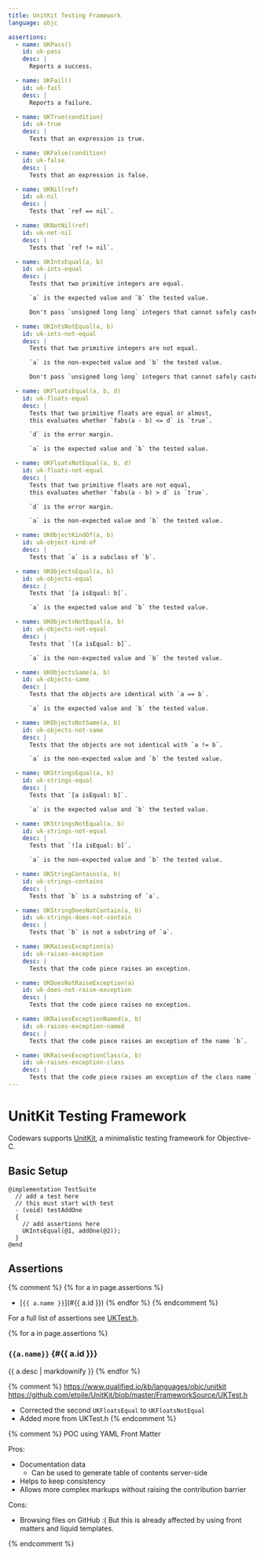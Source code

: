```yaml
---
title: UnitKit Testing Framework
language: objc

assertions:
  - name: UKPass()
    id: uk-pass
    desc: |
      Reports a success.

  - name: UKFail()
    id: uk-fail
    desc: |
      Reports a failure.

  - name: UKTrue(condition)
    id: uk-true
    desc: |
      Tests that an expression is true.

  - name: UKFalse(condition)
    id: uk-false
    desc: |
      Tests that an expression is false.

  - name: UKNil(ref)
    id: uk-nil
    desc: |
      Tests that `ref == nil`.

  - name: UKNotNil(ref)
    id: uk-not-nil
    desc: |
      Tests that `ref != nil`.

  - name: UKIntsEqual(a, b)
    id: uk-ints-equal
    desc: |
      Tests that two primitive integers are equal.

      `a` is the expected value and `b` the tested value.

      Don't pass `unsigned long long` integers that cannot safely casted to `long long`.

  - name: UKIntsNotEqual(a, b)
    id: uk-ints-not-equal
    desc: |
      Tests that two primitive integers are not equal.

      `a` is the non-expected value and `b` the tested value.

      Don't pass `unsigned long long` integers that cannot safely casted to `long long`.

  - name: UKFloatsEqual(a, b, d)
    id: uk-floats-equal
    desc: |
      Tests that two primitive floats are equal or almost,
      this evaluates whether `fabs(a - b) <= d` is `true`.

      `d` is the error margin.

      `a` is the expected value and `b` the tested value.

  - name: UKFloatsNotEqual(a, b, d)
    id: uk-floats-not-equal
    desc: |
      Tests that two primitive floats are not equal,
      this evaluates whether `fabs(a - b) > d` is `true`.

      `d` is the error margin.

      `a` is the non-expected value and `b` the tested value.

  - name: UKObjectKindOf(a, b)
    id: uk-object-kind-of
    desc: |
      Tests that `a` is a subclass of `b`.

  - name: UKObjectsEqual(a, b)
    id: uk-objects-equal
    desc: |
      Tests that `[a isEqual: b]`.

      `a` is the expected value and `b` the tested value.

  - name: UKObjectsNotEqual(a, b)
    id: uk-objects-not-equal
    desc: |
      Tests that `![a isEqual: b]`.

      `a` is the non-expected value and `b` the tested value.

  - name: UKObjectsSame(a, b)
    id: uk-objects-same
    desc: |
      Tests that the objects are identical with `a == b`.

      `a` is the expected value and `b` the tested value.

  - name: UKObjectsNotSame(a, b)
    id: uk-objects-not-same
    desc: |
      Tests that the objects are not identical with `a != b`.

      `a` is the non-expected value and `b` the tested value.

  - name: UKStringsEqual(a, b)
    id: uk-strings-equal
    desc: |
      Tests that `[a isEqual: b]`.

      `a` is the expected value and `b` the tested value.

  - name: UKStringsNotEqual(a, b)
    id: uk-strings-not-equal
    desc: |
      Tests that `![a isEqual: b]`.

      `a` is the non-expected value and `b` the tested value.

  - name: UKStringContains(a, b)
    id: uk-strings-contains
    desc: |
      Tests that `b` is a substring of `a`.

  - name: UKStringDoesNotContain(a, b)
    id: uk-strings-does-not-contain
    desc: |
      Tests that `b` is not a substring of `a`.

  - name: UKRaisesException(a)
    id: uk-raises-exception
    desc: |
      Tests that the code piece raises an exception.

  - name: UKDoesNotRaiseException(a)
    id: uk-does-not-raise-exception
    desc: |
      Tests that the code piece raises no exception.

  - name: UKRaisesExceptionNamed(a, b)
    id: uk-raises-exception-named
    desc: |
      Tests that the code piece raises an exception of the name `b`.

  - name: UKRaisesExceptionClass(a, b)
    id: uk-raises-exception-class
    desc: |
      Tests that the code piece raises an exception of the class name `b`.
---
```


# UnitKit Testing Framework

Codewars supports [UnitKit](https://github.com/etoile/UnitKit),
a minimalistic testing framework for Objective-C.

## Basic Setup

```objc
@implementation TestSuite
  // add a test here
  // this must start with test
  - (void) testAddOne
  {
    // add assertions here
    UKIntsEqual(@1, addOne(@2));
  }
@end
```


## Assertions

{% comment %}
{% for a in page.assertions %}
- [`{{ a.name }}`](#{{ a.id }})
{% endfor %}
{% endcomment %}

For a full list of assertions see [UKTest.h](https://github.com/etoile/UnitKit/blob/master/FrameworkSource/UKTest.h).

{% for a in page.assertions %}
### `{{a.name}}` {#{{ a.id }}}

{{ a.desc | markdownify }}
{% endfor %}

{% comment %}
https://www.qualified.io/kb/languages/objc/unitkit
https://github.com/etoile/UnitKit/blob/master/FrameworkSource/UKTest.h

- Corrected the second `UKFloatsEqual` to `UKFloatsNotEqual`
- Added more from UKTest.h
{% endcomment %}


{% comment %}
POC using YAML Front Matter

Pros:

- Documentation data
  - Can be used to generate table of contents server-side
- Helps to keep consistency
- Allows more complex markups without raising the contribution barrier

Cons:

- Browsing files on GitHub :(
  But this is already affected by using front matters and liquid templates.

{% endcomment %}
